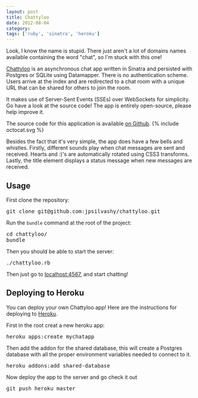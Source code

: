 ```yaml
---
layout: post
title: Chattyloo
date: 2012-08-04
category:
tags: ['ruby', 'sinatra', 'heroku']
---
```


Look, I know the name is stupid. There just aren't a lot of domains names available containing the word "chat", so I'm stuck with this one!

[Chattyloo](http://chattyloo.com) is an asynchronous chat app written in Sinatra and persisted with Postgres or SQLite using Datamapper. There is no authentication scheme. Users arrive at the index and are redirected to a chat room with a unique URL that can be shared for others to join the room.

It makes use of Server-Sent Events (SSEs) over WebSockets for simplicity. Go have a look at the source code! The app is entirely open-source, please help improve it.


<div class='callout github'>
  The source code for this application is available <a href='http://github.com/jpsilvashy/chattyloo'>on Github</a>.
  {% include octocat.svg %}
</div>

Besides the fact that it's very simple, the app does have a few bells and whistles. Firstly, different sounds play when chat messages are sent and received. Hearts and :)'s are automatically rotated using CSS3 transforms. Lastly, the title element displays a status message when new messages are received.

## Usage

First clone the repository:

<pre>
git clone git@github.com:jpsilvashy/chattyloo.git
</pre>

Run the `bundle` command at the root of the project:

<pre>
cd chattyloo/
bundle
</pre>

Then you should be able to start the server:

<pre>
./chattyloo.rb
</pre>

Then just go to [localhost:4567](http://localhost:4567), and start chatting!

## Deploying to Heroku

You can deploy your own Chattyloo app! Here are the instructions for deploying to [Heroku](http://heroku.com).

First in the root creat a new heroku app:

<pre>
heroku apps:create mychatapp
</pre>

Then add the addon for the shared database, this will create a Postgres database with all the proper environment variables needed to connect to it.

<pre>
heroku addons:add shared-database
</pre>

Now deploy the app to the server and go check it out

<pre>
git push heroku master
</pre>
